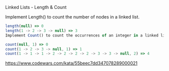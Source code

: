 Linked Lists - Length & Count

Implement Length() to count the number of nodes in a linked list.

```js
length(null) => 0
length(1 -> 2 -> 3 -> null) => 3
Implement Count() to count the occurrences of an integer in a linked list.
```

```js
count(null, 1) => 0
count(1 -> 2 -> 3 -> null, 1) => 1
count(1 -> 1 -> 1 -> 2 -> 2 -> 2 -> 2 -> 3 -> 3 -> null, 2) => 4
```

https://www.codewars.com/kata/55beec7dd347078289000021
